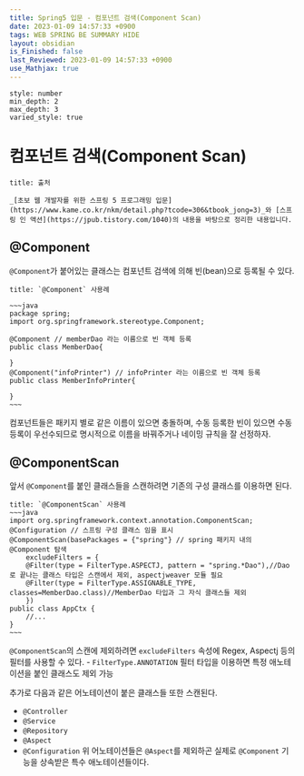 ```yaml
---
title: Spring5 입문 - 컴포넌트 검색(Component Scan)
date: 2023-01-09 14:57:33 +0900
tags: WEB SPRING BE SUMMARY HIDE
layout: obsidian
is_Finished: false
last_Reviewed: 2023-01-09 14:57:33 +0900
use_Mathjax: true
---
```


```toc
style: number
min_depth: 2
max_depth: 3
varied_style: true
```

# 컴포넌트 검색(Component Scan)

```ad-quote
title: 출처

_[초보 웹 개발자를 위한 스프링 5 프로그래밍 입문](https://www.kame.co.kr/nkm/detail.php?tcode=306&tbook_jong=3)_와 [스프링 인 액션](https://jpub.tistory.com/1040)의 내용을 바탕으로 정리한 내용입니다.
```

## @Component
`@Component`가 붙어있는 클래스는 컴포넌트 검색에 의해 빈(bean)으로 등록될 수 있다.
```ad-example
title: `@Component` 사용례

~~~java
package spring;
import org.springframework.stereotype.Component;

@Component // memberDao 라는 이름으로 빈 객체 등록
public class MemberDao{

}
@Component("infoPrinter") // infoPrinter 라는 이름으로 빈 객체 등록
public class MemberInfoPrinter{

}
~~~
```
컴포넌트들은 패키지 별로 같은 이름이 있으면 충돌하며, 수동 등록한 빈이 있으면 수동 등록이 우선수되므로 명시적으로 이름을 바꿔주거나 네이밍 규칙을 잘 선정하자.

## @ComponentScan
앞서 `@Component`를 붙인 클래스들을 스캔하려면 기존의 구성 클래스를 이용하면 된다.
```ad-example
title: `@ComponentScan` 사용례
~~~java
import org.springframework.context.annotation.ComponentScan;
@Configuration // 스프링 구성 클래스 임을 표시
@ComponentScan(basePackages = {"spring"} // spring 패키지 내의 @Component 탐색
	excludeFilters = {
	@Filter(type = FilterType.ASPECTJ, pattern = "spring.*Dao"),//Dao로 끝나는 클래스 타입은 스캔에서 제외, aspectjweaver 모듈 필요
	@Filter(type = FilterType.ASSIGNABLE_TYPE, classes=MemberDao.class)//MemberDao 타입과 그 자식 클래스들 제외
	})
public class AppCtx {
	//...
}
~~~
```
`@ComponentScan`의 스캔에 제외하려면 `excludeFilters` 속성에 Regex, Aspectj 등의 필터를 사용할 수 있다.
	- `FilterType.ANNOTATION` 필터 타입을 이용하면 특정 애노테이션을 붙인 클래스도 제외 가능

추가로 다음과 같은 어노테이션이 붙은 클래스들 또한 스캔된다.
- `@Controller`
- `@Service`
- `@Repository`
- `@Aspect`
- `@Configuration`
위 어노테이션들은 `@Aspect`를 제외하곤 실제로 `@Component` 기능을 상속받은 특수 애노테이션들이다.

